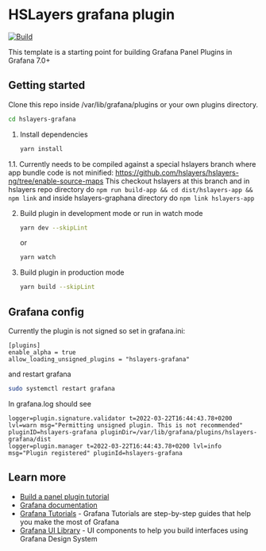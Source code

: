 # HSLayers grafana plugin

[![Build](https://github.com/grafana/grafana-starter-panel/workflows/CI/badge.svg)](https://github.com/grafana/grafana-starter-panel/actions?query=workflow%3A%22CI%22)

This template is a starting point for building Grafana Panel Plugins in Grafana 7.0+

## Getting started

Clone this repo inside /var/lib/grafana/plugins or your own plugins directory.

```bash
cd hslayers-grafana
```

1. Install dependencies

   ```bash
   yarn install
   ```
   
1.1. Currently needs to be compiled against a special hslayers branch where app bundle code is not minified: https://github.com/hslayers/hslayers-ng/tree/enable-source-maps
This checkout hslayers at this branch and in hslayers repo directory do `npm run build-app && cd dist/hslayers-app && npm link` and inside hslayers-graphana directory do `npm link hslayers-app`

2. Build plugin in development mode or run in watch mode

   ```bash
   yarn dev --skipLint
   ```

   or

   ```bash
   yarn watch
   ```

3. Build plugin in production mode

   ```bash
   yarn build --skipLint
   ```

## Grafana config

Currently the plugin is not signed so set in grafana.ini:
```
[plugins]
enable_alpha = true
allow_loading_unsigned_plugins = "hslayers-grafana"
```

and restart grafana 
```bash
sudo systemctl restart grafana
```

In grafana.log should see
```
logger=plugin.signature.validator t=2022-03-22T16:44:43.78+0200 lvl=warn msg="Permitting unsigned plugin. This is not recommended" pluginID=hslayers-grafana pluginDir=/var/lib/grafana/plugins/hslayers-grafana/dist
logger=plugin.manager t=2022-03-22T16:44:43.78+0200 lvl=info msg="Plugin registered" pluginId=hslayers-grafana
```


## Learn more

- [Build a panel plugin tutorial](https://grafana.com/tutorials/build-a-panel-plugin)
- [Grafana documentation](https://grafana.com/docs/)
- [Grafana Tutorials](https://grafana.com/tutorials/) - Grafana Tutorials are step-by-step guides that help you make the most of Grafana
- [Grafana UI Library](https://developers.grafana.com/ui) - UI components to help you build interfaces using Grafana Design System
